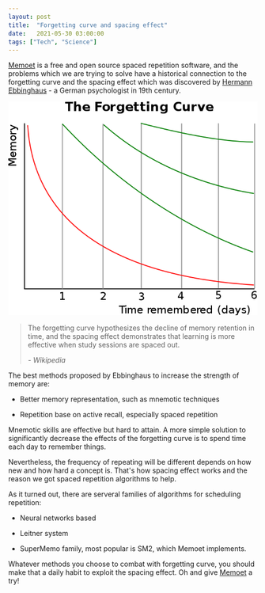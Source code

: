 ```yaml
---
layout: post
title:  "Forgetting curve and spacing effect"
date:   2021-05-30 03:00:00
tags: ["Tech", "Science"]
---
```


[Memoet][0] is a free and open source spaced repetition software, and the
problems which we are trying to solve have a historical connection to the
forgetting curve and the spacing effect which was discovered by [Hermann
Ebbinghaus][1] - a German psychologist in 19th century.

![Forgetting curve][2]

> The forgetting curve hypothesizes the decline of memory retention in time, and
> the spacing effect demonstrates that learning is more effective when study
> sessions are spaced out.
>
> _- Wikipedia_

The best methods proposed by Ebbinghaus to increase the strength of memory
are:

- Better memory representation, such as mnemotic techniques

- Repetition base on active recall, especially spaced repetition


Mnemotic skills are effective but hard to attain. A more simple solution to
significantly decrease the effects of the forgetting curve is to spend time
each day to remember things.

Nevertheless, the frequency of repeating will be different depends on how new
and how hard a concept is. That's how spacing effect works and the reason we
got spaced repetition algorithms to help.

As it turned out, there are serveral families of algorithms for scheduling
repetition:

- Neural networks based

- Leitner system

- SuperMemo family, most popular is SM2, which Memoet implements.


Whatever methods you choose to combat with forgetting curve, you should make
that a daily habit to exploit the spacing effect. Oh and give [Memoet][0]
a try!


[0]: https://memoet.com
[1]: https://en.wikipedia.org/wiki/Hermann_Ebbinghaus
[2]: /assets/images/ForgettingCurve.png
